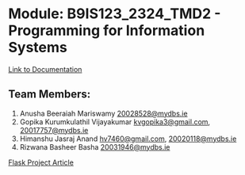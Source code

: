 # Module: B9IS123_2324_TMD2 - Programming for Information Systems
[Link to Documentation](https://docs.google.com/document/d/1BP2CsbGHD83c0s7JLD4JdVjrfBDxQUFI13GMh-crQ54/edit?usp=sharing)
## Team Members:
1. Anusha Beeraiah Mariswamy	        20028528@mydbs.ie
2. Gopika Kurumkulathil Vijayakumar   kvgopika3@gmail.com, 20017757@mydbs.ie
3. Himanshu Jasraj Anand	            hv7460@gmail.com, 20020118@mydbs.ie
4. Rizwana Basheer Basha 	            20031946@mydbs.ie

[Flask Project Article](https://realpython.com/flask-project/)

<!-- YT LINK: https://www.youtube.com/watch?v=GZbeL5AcTgw -->
<!-- macOS/Linux -->
<!-- You may need to run `sudo apt-get install python3-venv` first on Debian-based OSs -->
<!-- python3 -m venv .venv -->
<!-- Windows -->
<!-- You may also use `py -3 -m venv .venv -->
<!-- python -m venv .venv -->
<!-- source  venv/bin/activate-->
<!-- pip list -->
<!-- pip freeze >> requirements.txt -->
<!-- pip install -r requirements.txt -->

